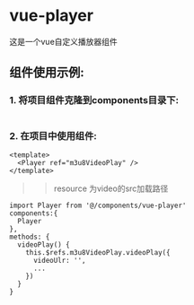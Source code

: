 # vue-player
这是一个vue自定义播放器组件
## 组件使用示例:
### 1. 将项目组件克隆到components目录下:
>``` 需要安装hls.js 支持m3u8
### 2. 在项目中使用组件:

```
<template>
  <Player ref="m3u8VideoPlay" />
</template>
```
>> resource 为video的src加载路径
```
import Player from '@/components/vue-player'
components:{
  Player
},
methods: {
  videoPlay() {
    this.$refs.m3u8VideoPlay.videoPlay({
      videoUlr: '',
      ...
    })
  }
}
```
